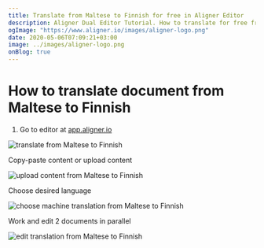 ```yaml
---
title: Translate from Maltese to Finnish for free in Aligner Editor
description: Aligner Dual Editor Tutorial. How to translate for free from Maltese to Finnish. Aligner is multilingual document management platform. 
ogImage: "https://www.aligner.io/images/aligner-logo.png"
date: 2020-05-06T07:09:21+03:00
image: ../images/aligner-logo.png
onBlog: true
---
```


# How to translate document from Maltese to Finnish

1. Go to editor at [app.aligner.io](https://app.aligner.io "Aligner App web page")

![translate from Maltese to Finnish](../aligner-blank-editor.png "translate from Maltese to Finnish")

Copy-paste content or upload content

![upload content from Maltese to Finnish](../aligner-uploaded-document.png "upload content from Maltese to Finnish")

Choose desired language

![choose machine translation from Maltese to Finnish](../aligner-language-dropdown.png "choose machine translation from Maltese to Finnish")

Work and edit 2 documents in parallel

![edit translation from Maltese to Finnish](../aligner-double-sitded-editor.png "edit translation from Maltese to Finnish")

